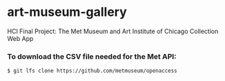 # art-museum-gallery
HCI Final Project: The Met Museum and Art Institute of Chicago Collection Web App

### To download the CSV file needed for the Met API:
```$ git lfs clone https://github.com/metmuseum/openaccess```
